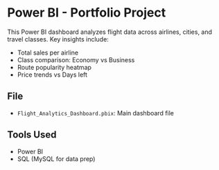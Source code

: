 # Power BI - Portfolio Project
This Power BI dashboard analyzes flight data across airlines, cities, and travel classes. Key insights include:

- Total sales per airline
- Class comparison: Economy vs Business
- Route popularity heatmap
- Price trends vs Days left

## File
- `Flight_Analytics_Dashboard.pbix`: Main dashboard file

## Tools Used
- Power BI
- SQL (MySQL for data prep)


